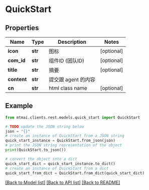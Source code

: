 # QuickStart


## Properties

Name | Type | Description | Notes
------------ | ------------- | ------------- | -------------
**icon** | **str** | 图标 | [optional] 
**com_id** | **str** | 组件ID (团队ID) | [optional] 
**title** | **str** | 摘要 | [optional] 
**content** | **str** | 提交跟 agent 的内容 | 
**cn** | **str** | html class name | [optional] 

## Example

```python
from mtmai.clients.rest.models.quick_start import QuickStart

# TODO update the JSON string below
json = "{}"
# create an instance of QuickStart from a JSON string
quick_start_instance = QuickStart.from_json(json)
# print the JSON string representation of the object
print(QuickStart.to_json())

# convert the object into a dict
quick_start_dict = quick_start_instance.to_dict()
# create an instance of QuickStart from a dict
quick_start_from_dict = QuickStart.from_dict(quick_start_dict)
```
[[Back to Model list]](../README.md#documentation-for-models) [[Back to API list]](../README.md#documentation-for-api-endpoints) [[Back to README]](../README.md)


